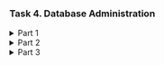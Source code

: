 ### Task 4.  Database Administration


<details><summary> Part 1 </summary>
    1. First, I download MySQL-Server.
    
    sudo apt upgrade
    sudo apt install mysql-server
    sudo mysql_secure_installation

</p>

2. Subject area: Schools.
    Tables: Schools, City, District, HeadTeacher.
    I go to MySQL-Serever under the user daria. I create a database and in it I create tables.
    
        sudo mysql -u daria

        mysql>
        CREATE DATABASE Schools;
        CREATE USER 'daria'@'localhost' IDENTIFIED BY '***';
        GRANT ALL PRIVILEGES ON testDB.* TO 'daria'@'localhost';
        FLUSH PRIVILEGES;  
        USE Schools;
    
    
 3. I fill tables with data for further work with them.

        mysql> CREATE TABLE City (
        -> id_city char(3), 
        -> name_city varchar(50), 
        -> primary key(id_sity));
  
        mysql> CREATE TABLE District (
        -> id_dist char(3), 
        -> name_dist varchar(30), 
        -> primary key(id_dist));
  
        mysql> CREATE TABLE HeadTeacher (
        -> ht_id int,
        -> surname varchar(15),
        -> name varchar(15),
        -> phone char(13),
        -> primary key (ht_id)
        -> );
  
        mysql> CREATE TABLE Schools (
        -> sch_id int,
        -> number varchar(3),
        -> id_city char(3),
        -> id_dist char(3),
        -> address varchar(50),
        -> phone char(13),
        -> ht_id int,
        -> primary key (sch_id),
        -> foreign key (id_city) references City(id_city),
        -> foreign key (id_dist) references District(id_dist),
        -> foreign key (ht_id) references HeadTeacher(ht_id)
        -> );
    
</p> <img src="https://github.com/Ponomarenko-Daria/DevOps_online_Avdeevka_2021Q4/blob/master/m4/Screenshots4/part1.1.jpg" width="500"> </p>
 
4. I create and execute an operator SELECT
</p> <img src="https://github.com/Ponomarenko-Daria/DevOps_online_Avdeevka_2021Q4/blob/master/m4/Screenshots4/part1.2.jpg" width="500"> </p>
</p> <img src="https://github.com/Ponomarenko-Daria/DevOps_online_Avdeevka_2021Q4/blob/master/m4/Screenshots4/part1.3.jpg" width="500"> </p>
</p> <img src="https://github.com/Ponomarenko-Daria/DevOps_online_Avdeevka_2021Q4/blob/master/m4/Screenshots4/part1.4.jpg" width="500"> </p>
</p> <img src="https://github.com/Ponomarenko-Daria/DevOps_online_Avdeevka_2021Q4/blob/master/m4/Screenshots4/part1.5.jpg" width="500"> </p>

5. SQL queries DDL, DML, DCL.

 DDL - Data Definition Language: CREATE, ALTER, DROP.
 DML – Data Manipulation Language: SELECT, INSERT, UPDATE, DELETE.
 DCL – Data Control Language: GRANT, REVOKE, DENY.
 
6. I create a database  of new user with different privileges. Connect to the database.
First, I creat a new user daria2.
</p> <img src="https://github.com/Ponomarenko-Daria/DevOps_online_Avdeevka_2021Q4/blob/master/m4/Screenshots4/part1.6.jpg" width="500"> </p>

Then I use the permissive privileges.
</p> <img src="https://github.com/Ponomarenko-Daria/DevOps_online_Avdeevka_2021Q4/blob/master/m4/Screenshots4/part1.7.jpg" width="500"> </p>
</p> <img src="https://github.com/Ponomarenko-Daria/DevOps_online_Avdeevka_2021Q4/blob/master/m4/Screenshots4/part1.8.jpg" width="500"> </p>

And testing another priveleges.
</p> <img src="https://github.com/Ponomarenko-Daria/DevOps_online_Avdeevka_2021Q4/blob/master/m4/Screenshots4/part1.9.jpg" width="500"> </p>
If there are insufficient privileges, an error is thrown.
</details>

<details><summary> Part 2 </summary>
1. I make backup of my database.
    
    mysqldump -u root -p Schools > backup.sql
    
<img src="https://github.com/Ponomarenko-Daria/DevOps_online_Avdeevka_2021Q4/blob/master/m4/Screenshots4/part2.1.jpg" width="700"> </p>

 And then I make some change on my database.
</p> <img src="https://github.com/Ponomarenko-Daria/DevOps_online_Avdeevka_2021Q4/blob/master/m4/Screenshots4/part2.2.jpg" width="300"> </p> 

Restoring a database from backup.
</p> <img src="https://github.com/Ponomarenko-Daria/DevOps_online_Avdeevka_2021Q4/blob/master/m4/Screenshots4/part2.3.jpg" width="500"> </p> 

2.Transfer my local database to RDS AWS.  
Connect to my database.
</p> <img src="https://github.com/Ponomarenko-Daria/DevOps_online_Avdeevka_2021Q4/blob/master/m4/Screenshots4/part2.4.jpg" width="500"> </p> 
</details>

<details><summary> Part 3 </summary>
    1. I create an Amazon DynamoDB table.
    </p> <img src="https://github.com/Ponomarenko-Daria/DevOps_online_Avdeevka_2021Q4/blob/master/m4/Screenshots4/part3.1.jpg" width="500"> </p> 
    Then I add items in my table.
    </p> <img src="https://github.com/Ponomarenko-Daria/DevOps_online_Avdeevka_2021Q4/blob/master/m4/Screenshots4/part3.2.jpg" width="500"> </p> 
    Query an Amazon DynamoDB table using Query and Scan.
    </p> <img src="https://github.com/Ponomarenko-Daria/DevOps_online_Avdeevka_2021Q4/blob/master/m4/Screenshots4/part3.3.jpg" width="500"> </p> 
</details>
